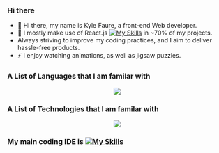 ### Hi there 
- 👋 Hi there, my name is Kyle Faure, a front-end Web developer.
- 🔭 I mostly make use of React.js [![My Skills](https://skillicons.dev/icons?i=react)](https://skillicons.dev) in ~70% of my projects.
- Always striving to improve my coding practices, and I aim to deliver hassle-free products.
- ⚡ I enjoy watching animations, as well as jigsaw puzzles.

### A List of Languages that I am familar with
<p align="center">
  <a href="https://skillicons.dev">
    <img src="https://skillicons.dev/icons?i=html,css,js, jquery, laravel, php,py" />
  </a>
</p>

### A List of Technologies that I am familar with 
<p align="center">
  <a href="https://skillicons.dev">
    <img src="https://skillicons.dev/icons?i=docker,postman,anaconda, linux, mysql, nginx,c,vim" />
  </a>
</p>

### My main coding IDE is [![My Skills](https://skillicons.dev/icons?i=vscode)](https://skillicons.dev)

<!--
**MrKkyle/MrKkyle** is a ✨ _special_ ✨ repository because its `README.md` (this file) appears on your GitHub profile.

Here are some ideas to get you started:

- 🔭 I’m currently working on ...
- 🌱 I’m currently learning ...
- 👯 I’m looking to collaborate on ...
- 🤔 I’m looking for help with ...
- 💬 Ask me about ...
- 📫 How to reach me: ...
- 😄 Pronouns: ...
- ⚡ Fun fact: ...
-->
